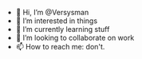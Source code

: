 - 👋 Hi, I’m @Versysman
- 👀 I’m interested in things
- 🌱 I’m currently learning stuff
- 💞️ I’m looking to collaborate on work
- 📫 How to reach me: don't.


